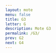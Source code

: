 ```yaml
---
layout: mote
menu: false
title: G3
letter: G
description: Mote G3
permalink: /G3/
prev: G2
next: G4
---
```

